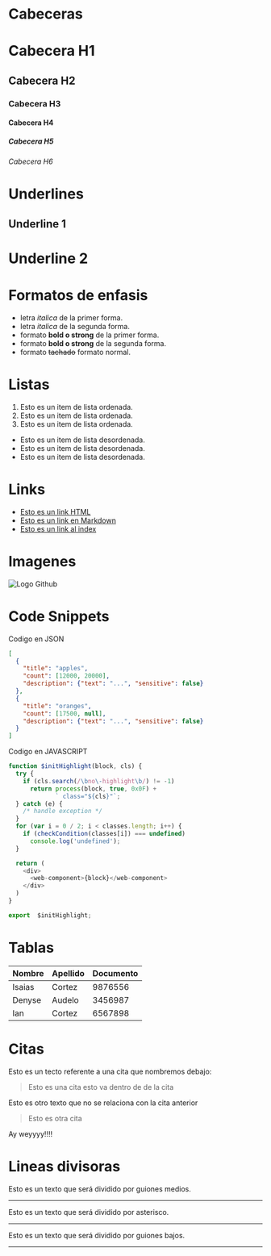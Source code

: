 # Cabeceras
# Cabecera H1
## Cabecera H2
### Cabecera H3
#### Cabecera H4
##### Cabecera H5
###### Cabecera H6

# Underlines
Underline 1
-----------

Underline 2 
===========

# Formatos de enfasis
- letra *italica* de la primer forma.
- letra _italica_ de la segunda forma.
- formato **bold o strong** de la primer forma.
- formato __bold o strong__ de la segunda forma.
- formato ~~tachado~~ formato normal. 

# Listas
1. Esto es un item de lista ordenada.
2. Esto es un item de lista ordenada.
3. Esto es un item de lista ordenada.
- Esto es un item de lista desordenada.
- Esto es un item de lista desordenada.
- Esto es un item de lista desordenada.

# Links
- <a href="http://google.com">Esto es un link HTML</a>
- [Esto es un link en Markdown](http://google.com)
- [Esto es un link al index](index.html)

# Imagenes
![Logo Github](https://d1yjjnpx0p53s8.cloudfront.net/styles/logo-thumbnail/s3/0015/1186/brand.gif?itok=ymO-cA0a)

# Code Snippets

Codigo en JSON
```JSON
[
  {
    "title": "apples",
    "count": [12000, 20000],
    "description": {"text": "...", "sensitive": false}
  },
  {
    "title": "oranges",
    "count": [17500, null],
    "description": {"text": "...", "sensitive": false}
  }
]
```

Codigo en JAVASCRIPT
```Javascript
function $initHighlight(block, cls) {
  try {
    if (cls.search(/\bno\-highlight\b/) != -1)
      return process(block, true, 0x0F) +
             ` class="${cls}"`;
  } catch (e) {
    /* handle exception */
  }
  for (var i = 0 / 2; i < classes.length; i++) {
    if (checkCondition(classes[i]) === undefined)
      console.log('undefined');
  }

  return (
    <div>
      <web-component>{block}</web-component>
    </div>
  )
}

export  $initHighlight;
```

# Tablas
| Nombre | Apellido | Documento |
| ------ | -------- | --------- |
| Isaias | Cortez   | 9876556   |
| Denyse | Audelo   | 3456987   |
| Ian    | Cortez   | 6567898   |

# Citas
Esto es un tecto referente a una cita que nombremos debajo:

> Esto es una cita
esto va dentro de de la cita

Esto es otro texto que no se relaciona con la cita anterior

> Esto es otra cita

Ay weyyyy!!!!

# Lineas divisoras

Esto es un texto que será dividido por guiones medios.

---

Esto es un texto que será dividido por asterisco.

***
Esto es un texto que será dividido por guiones bajos.

___




